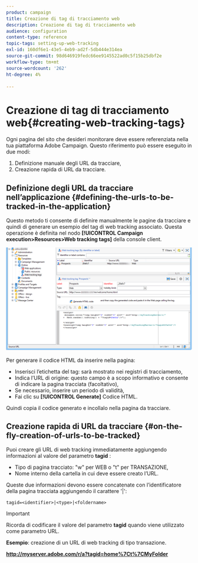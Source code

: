 ```yaml
---
product: campaign
title: Creazione di tag di tracciamento web
description: Creazione di tag di tracciamento web
audience: configuration
content-type: reference
topic-tags: setting-up-web-tracking
exl-id: 160df6e1-43e5-4eb9-ad2f-5db444e314ea
source-git-commit: 98d646919fedc66ee9145522ad0c5f15b25dbf2e
workflow-type: tm+mt
source-wordcount: '262'
ht-degree: 4%

---
```


# Creazione di tag di tracciamento web{#creating-web-tracking-tags}

Ogni pagina del sito che desideri monitorare deve essere referenziata nella tua piattaforma Adobe Campaign. Questo riferimento può essere eseguito in due modi:

1. Definizione manuale degli URL da tracciare,
1. Creazione rapida di URL da tracciare.

## Definizione degli URL da tracciare nell’applicazione {#defining-the-urls-to-be-tracked-in-the-application}

Questo metodo ti consente di definire manualmente le pagine da tracciare e quindi di generare un esempio del tag di web tracking associato. Questa operazione è definita nel nodo **[!UICONTROL Campaign execution>Resources>Web tracking tags]** della console client.

![](assets/d_ncs_integration_webtracking_screen.png)

Per generare il codice HTML da inserire nella pagina:

* Inserisci l’etichetta del tag: sarà mostrato nei registri di tracciamento,
* Indica l’URL di origine: questo campo è a scopo informativo e consente di indicare la pagina tracciata (facoltativo),
* Se necessario, inserire un periodo di validità,
* Fai clic su **[!UICONTROL Generate]** Codice HTML.

Quindi copia il codice generato e incollalo nella pagina da tracciare.

## Creazione rapida di URL da tracciare {#on-the-fly-creation-of-urls-to-be-tracked}

Puoi creare gli URL di web tracking immediatamente aggiungendo informazioni al valore del parametro **tagid** :

* Tipo di pagina tracciato: &quot;w&quot; per WEB o &quot;t&quot; per TRANSAZIONE,
* Nome interno della cartella in cui deve essere creato l’URL.

Queste due informazioni devono essere concatenate con l’identificatore della pagina tracciata aggiungendo il carattere &#39;|&#39;:

```
tagid=<identifier>|<type>|<foldername>
```

>[!IMPORTANT]
>
>Ricorda di codificare il valore del parametro **tagid** quando viene utilizzato come parametro URL.

**Esempio**: creazione di un URL di web tracking di tipo transazione.

**http://myserver.adobe.com/r/a?tagid=home%7Ct%7CMyFolder**
